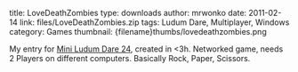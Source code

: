 title: LoveDeathZombies
type: downloads
author: mrwonko
date: 2011-02-14
link: files/LoveDeathZombies.zip
tags: Ludum Dare, Multiplayer, Windows
category: Games
thumbnail: {filename}thumbs/lovedeathzombies.png

My entry for [Mini Ludum Dare 24](http://www.ludumdare.com/compo/minild-24/), created in <3h. Networked game, needs 2 Players on different computers. Basically Rock, Paper, Scissors.
